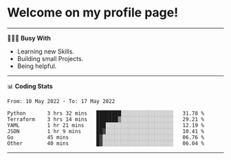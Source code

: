 # Welcome on my profile page!
<!-- print(("dralla"[::-1]+"s").capitalize()) -->

---
👨🏻‍💻 **Busy With**
* Learning new Skills.
* Building small Projects.
* Being helpful.

---
📊 **Coding Stats**
<!--START_SECTION:waka-->

```text
From: 10 May 2022 - To: 17 May 2022

Python       3 hrs 32 mins   ████████░░░░░░░░░░░░░░░░░   31.78 %
Terraform    3 hrs 14 mins   ███████▒░░░░░░░░░░░░░░░░░   29.21 %
YAML         1 hr 21 mins    ███░░░░░░░░░░░░░░░░░░░░░░   12.19 %
JSON         1 hr 9 mins     ██▓░░░░░░░░░░░░░░░░░░░░░░   10.41 %
Go           45 mins         █▓░░░░░░░░░░░░░░░░░░░░░░░   06.76 %
Other        40 mins         █▓░░░░░░░░░░░░░░░░░░░░░░░   06.04 %
```

<!--END_SECTION:waka-->
---

